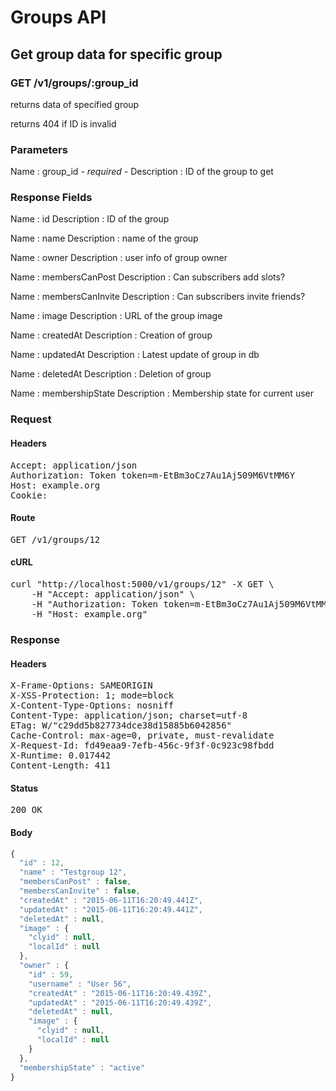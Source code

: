 # Groups API

## Get group data for specific group

### GET /v1/groups/:group_id

returns data of specified group

returns 404 if ID is invalid



### Parameters

Name : group_id *- required -*
Description : ID of the group to get


### Response Fields

Name : id
Description : ID of the group

Name : name
Description : name of the group

Name : owner
Description : user info of group owner

Name : membersCanPost
Description : Can subscribers add slots?

Name : membersCanInvite
Description : Can subscribers invite friends?

Name : image
Description : URL of the group image

Name : createdAt
Description : Creation of group

Name : updatedAt
Description : Latest update of group in db

Name : deletedAt
Description : Deletion of group

Name : membershipState
Description : Membership state for current user

### Request

#### Headers

<pre>Accept: application/json
Authorization: Token token=m-EtBm3oCz7Au1Aj509M6VtMM6Y
Host: example.org
Cookie: </pre>

#### Route

<pre>GET /v1/groups/12</pre>

#### cURL

<pre class="request">curl &quot;http://localhost:5000/v1/groups/12&quot; -X GET \
	-H &quot;Accept: application/json&quot; \
	-H &quot;Authorization: Token token=m-EtBm3oCz7Au1Aj509M6VtMM6Y&quot; \
	-H &quot;Host: example.org&quot;</pre>

### Response

#### Headers

<pre>X-Frame-Options: SAMEORIGIN
X-XSS-Protection: 1; mode=block
X-Content-Type-Options: nosniff
Content-Type: application/json; charset=utf-8
ETag: W/&quot;c29dd5b827734dce38d15885b6042856&quot;
Cache-Control: max-age=0, private, must-revalidate
X-Request-Id: fd49eaa9-7efb-456c-9f3f-0c923c98fbdd
X-Runtime: 0.017442
Content-Length: 411</pre>

#### Status

<pre>200 OK</pre>

#### Body

```javascript
{
  "id" : 12,
  "name" : "Testgroup 12",
  "membersCanPost" : false,
  "membersCanInvite" : false,
  "createdAt" : "2015-06-11T16:20:49.441Z",
  "updatedAt" : "2015-06-11T16:20:49.441Z",
  "deletedAt" : null,
  "image" : {
    "clyid" : null,
    "localId" : null
  },
  "owner" : {
    "id" : 59,
    "username" : "User 56",
    "createdAt" : "2015-06-11T16:20:49.439Z",
    "updatedAt" : "2015-06-11T16:20:49.439Z",
    "deletedAt" : null,
    "image" : {
      "clyid" : null,
      "localId" : null
    }
  },
  "membershipState" : "active"
}
```
